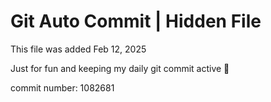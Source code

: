 # Git Auto Commit | Hidden File

This file was added Feb 12, 2025

Just for fun and keeping my daily git commit active 🤪

commit number: 1082681
